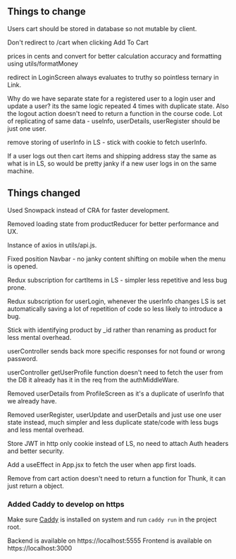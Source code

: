 ## Things to change

Users cart should be stored in database so not mutable by client.

Don't redirect to /cart when clicking Add To Cart

prices in cents and convert for better calculation accuracy and formatting using
utils/formatMoney

redirect in LoginScreen always evaluates to truthy so pointless ternary in
Link.

Why do we have separate state for a registered user to a login user and update a
user? its the same logic repeated 4 times with duplicate state.
Also the logout action doesn't need to return a function in the course code.
Lot of replicating of same data - useInfo, userDetails, userRegister should be
just one user.

remove storing of userInfo in LS - stick with cookie to fetch userInfo.

If a user logs out then cart items and shipping address stay the same as what is
in LS, so would be pretty janky if a new user logs in on the same machine.

## Things changed 

Used Snowpack instead of CRA for faster development.

Removed loading state from productReducer for better performance and UX.

Instance of axios in utils/api.js.

Fixed position Navbar - no janky content shifting on mobile when the menu is
opened.

Redux subscription for cartItems in LS - simpler less repetitive and less bug
prone.

Redux subscription for userLogin, whenever the userInfo changes LS is set
automatically saving a lot of repetition of code so less likely to introduce a
bug.

Stick with identifying product by \_id  rather than renaming as product for less
mental overhead.

userController sends back more specific responses for not found or wrong
password.

userController getUserProfile function doesn't need to fetch the user from the DB it already has it in the req from the authMiddleWare.

Removed userDetails from ProfileScreen as it's a duplicate of userInfo that we
already have.

Removed userRegister, userUpdate and userDetails and just use one user state instead, much
simpler and less duplicate state/code with less bugs and less mental overhead. 

Store JWT in http only cookie instead of LS, no need to attach Auth headers and
better security.

Add a useEffect in App.jsx to fetch the user when app first loads.

Remove from cart action doesn't need to return a function for Thunk, it can just
return a object.

### Added Caddy to develop on https

Make sure [Caddy](https://caddyserver.com/) is installed on system and run
`caddy run` in the project root. 

Backend is available on https://localhost:5555
Frontend is available on https://localhost:3000
